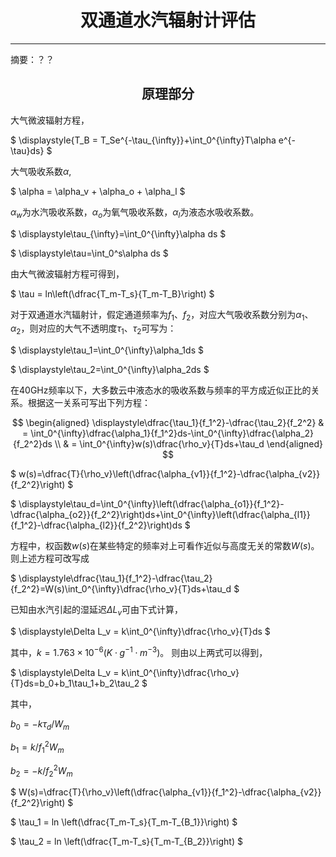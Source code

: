<center>

# 双通道水汽辐射计评估

</center>

------

摘要：？？


<center>

## 原理部分

</center>

大气微波辐射方程，

$
\displaystyle{T_B = T_Se^{-\tau_{\infty}}+\int_0^{\infty}T\alpha e^{-\tau}ds}
$

大气吸收系数$\alpha$,

$
\alpha = \alpha_v + \alpha_o + \alpha_l
$

$\alpha_w$为水汽吸收系数，$\alpha_o$为氧气吸收系数，$\alpha_l$为液态水吸收系数。

$
\displaystyle\tau_{\infty}=\int_0^{\infty}\alpha ds
$

$
\displaystyle\tau=\int_0^s\alpha ds
$

由大气微波辐射方程可得到，

$
\tau = ln\left(\dfrac{T_m-T_s}{T_m-T_B}\right)
$

对于双通道水汽辐射计，假定通道频率为$f_1$、$f_2$，对应大气吸收系数分别为$\alpha_1$、$\alpha_2$，则对应的大气不透明度$\tau_1$、$\tau_2$可写为：

$
\displaystyle\tau_1=\int_0^{\infty}\alpha_1ds
$

$
\displaystyle\tau_2=\int_0^{\infty}\alpha_2ds
$

在40GHz频率以下，大多数云中液态水的吸收系数与频率的平方成近似正比的关系。根据这一关系可写出下列方程：

$$
\begin{aligned}
\displaystyle\dfrac{\tau_1}{f_1^2}-\dfrac{\tau_2}{f_2^2} & = \int_0^{\infty}\dfrac{\alpha_1}{f_1^2}ds-\int_0^{\infty}\dfrac{\alpha_2}{f_2^2}ds \\
& = \int_0^{\infty}w(s)\dfrac{\rho_v}{T}ds+\tau_d
\end{aligned}
$$

$
w(s)=\dfrac{T}{\rho_v}\left(\dfrac{\alpha_{v1}}{f_1^2}-\dfrac{\alpha_{v2}}{f_2^2}\right)
$

$
\displaystyle\tau_d=\int_0^{\infty}\left(\dfrac{\alpha_{o1}}{f_1^2}-\dfrac{\alpha_{o2}}{f_2^2}\right)ds+\int_0^{\infty}\left(\dfrac{\alpha_{l1}}{f_1^2}-\dfrac{\alpha_{l2}}{f_2^2}\right)ds
$

方程中，权函数$w(s)$在某些特定的频率对上可看作近似与高度无关的常数$W(s)$。则上述方程可改写成

$
\displaystyle\dfrac{\tau_1}{f_1^2}-\dfrac{\tau_2}{f_2^2}=W(s)\int_0^{\infty}\dfrac{\rho_v}{T}ds+\tau_d
$

已知由水汽引起的湿延迟$\Delta L_v$可由下式计算，

$
\displaystyle\Delta L_v = k\int_0^{\infty}\dfrac{\rho_v}{T}ds
$

其中，$k=1.763\times10^{-6}(K\cdot g^{-1}\cdot m^{-3})$。
则由以上两式可以得到，

$
\displaystyle\Delta L_v = k\int_0^{\infty}\dfrac{\rho_v}{T}ds=b_0+b_1\tau_1+b_2\tau_2
$

其中，

$b_0=-k\tau_d/W_m$

$b_1=k/f_1^2W_m$

$b_2=-k/f_2^2W_m$

$
W(s)=\dfrac{T}{\rho_v}\left(\dfrac{\alpha_{v1}}{f_1^2}-\dfrac{\alpha_{v2}}{f_2^2}\right)
$

$
\tau_1 = ln \left(\dfrac{T_m-T_s}{T_m-T_{B_1}}\right)
$

$
\tau_2 = ln \left(\dfrac{T_m-T_s}{T_m-T_{B_2}}\right)
$